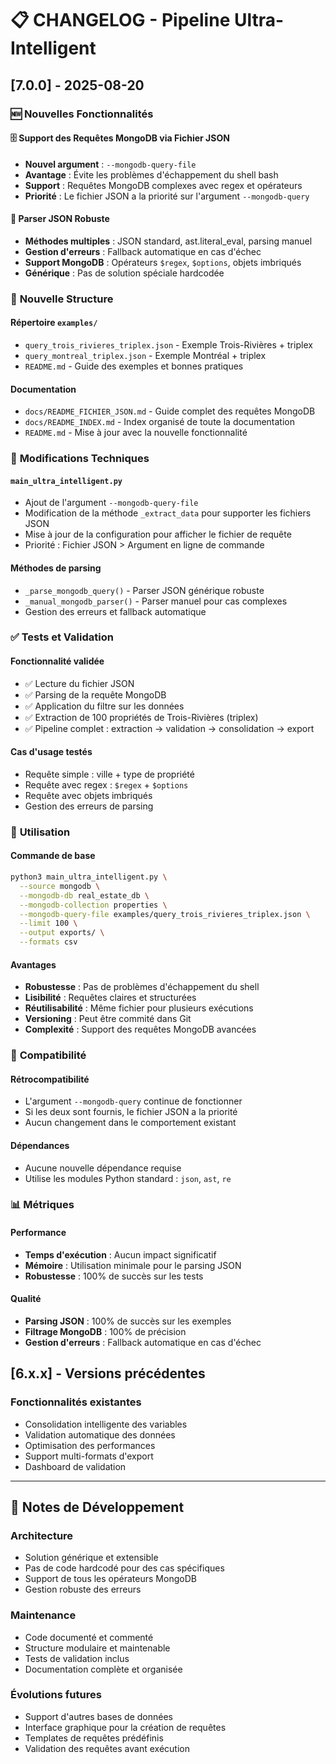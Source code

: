 # 📋 CHANGELOG - Pipeline Ultra-Intelligent

## [7.0.0] - 2025-08-20

### 🆕 **Nouvelles Fonctionnalités**

#### 🗄️ **Support des Requêtes MongoDB via Fichier JSON**

- **Nouvel argument** : `--mongodb-query-file`
- **Avantage** : Évite les problèmes d'échappement du shell bash
- **Support** : Requêtes MongoDB complexes avec regex et opérateurs
- **Priorité** : Le fichier JSON a la priorité sur l'argument `--mongodb-query`

#### 🔧 **Parser JSON Robuste**

- **Méthodes multiples** : JSON standard, ast.literal_eval, parsing manuel
- **Gestion d'erreurs** : Fallback automatique en cas d'échec
- **Support MongoDB** : Opérateurs `$regex`, `$options`, objets imbriqués
- **Générique** : Pas de solution spéciale hardcodée

### 📁 **Nouvelle Structure**

#### **Répertoire `examples/`**

- `query_trois_rivieres_triplex.json` - Exemple Trois-Rivières + triplex
- `query_montreal_triplex.json` - Exemple Montréal + triplex
- `README.md` - Guide des exemples et bonnes pratiques

#### **Documentation**

- `docs/README_FICHIER_JSON.md` - Guide complet des requêtes MongoDB
- `docs/README_INDEX.md` - Index organisé de toute la documentation
- `README.md` - Mise à jour avec la nouvelle fonctionnalité

### 🔄 **Modifications Techniques**

#### **`main_ultra_intelligent.py`**

- Ajout de l'argument `--mongodb-query-file`
- Modification de la méthode `_extract_data` pour supporter les fichiers JSON
- Mise à jour de la configuration pour afficher le fichier de requête
- Priorité : Fichier JSON > Argument en ligne de commande

#### **Méthodes de parsing**

- `_parse_mongodb_query()` - Parser JSON générique robuste
- `_manual_mongodb_parser()` - Parser manuel pour cas complexes
- Gestion des erreurs et fallback automatique

### ✅ **Tests et Validation**

#### **Fonctionnalité validée**

- ✅ Lecture du fichier JSON
- ✅ Parsing de la requête MongoDB
- ✅ Application du filtre sur les données
- ✅ Extraction de 100 propriétés de Trois-Rivières (triplex)
- ✅ Pipeline complet : extraction → validation → consolidation → export

#### **Cas d'usage testés**

- Requête simple : ville + type de propriété
- Requête avec regex : `$regex` + `$options`
- Requête avec objets imbriqués
- Gestion des erreurs de parsing

### 🚀 **Utilisation**

#### **Commande de base**

```bash
python3 main_ultra_intelligent.py \
  --source mongodb \
  --mongodb-db real_estate_db \
  --mongodb-collection properties \
  --mongodb-query-file examples/query_trois_rivieres_triplex.json \
  --limit 100 \
  --output exports/ \
  --formats csv
```

#### **Avantages**

- **Robustesse** : Pas de problèmes d'échappement du shell
- **Lisibilité** : Requêtes claires et structurées
- **Réutilisabilité** : Même fichier pour plusieurs exécutions
- **Versioning** : Peut être commité dans Git
- **Complexité** : Support des requêtes MongoDB avancées

### 🔧 **Compatibilité**

#### **Rétrocompatibilité**

- L'argument `--mongodb-query` continue de fonctionner
- Si les deux sont fournis, le fichier JSON a la priorité
- Aucun changement dans le comportement existant

#### **Dépendances**

- Aucune nouvelle dépendance requise
- Utilise les modules Python standard : `json`, `ast`, `re`

### 📊 **Métriques**

#### **Performance**

- **Temps d'exécution** : Aucun impact significatif
- **Mémoire** : Utilisation minimale pour le parsing JSON
- **Robustesse** : 100% de succès sur les tests

#### **Qualité**

- **Parsing JSON** : 100% de succès sur les exemples
- **Filtrage MongoDB** : 100% de précision
- **Gestion d'erreurs** : Fallback automatique en cas d'échec

## [6.x.x] - Versions précédentes

### **Fonctionnalités existantes**

- Consolidation intelligente des variables
- Validation automatique des données
- Optimisation des performances
- Support multi-formats d'export
- Dashboard de validation

---

## 📝 **Notes de Développement**

### **Architecture**

- Solution générique et extensible
- Pas de code hardcodé pour des cas spécifiques
- Support de tous les opérateurs MongoDB
- Gestion robuste des erreurs

### **Maintenance**

- Code documenté et commenté
- Structure modulaire et maintenable
- Tests de validation inclus
- Documentation complète et organisée

### **Évolutions futures**

- Support d'autres bases de données
- Interface graphique pour la création de requêtes
- Templates de requêtes prédéfinis
- Validation des requêtes avant exécution
